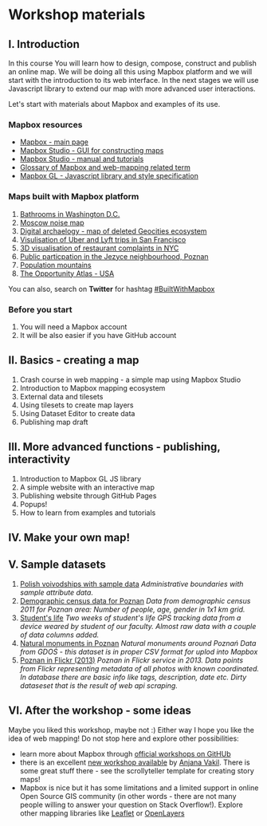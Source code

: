 # Workshop materials
## I. Introduction

In this course You will learn how to design, compose, construct and publish an online map. We will be doing all this using Mapbox platform and we will start with the introduction to its web interface. In the next stages we will use Javascript library to extend our map with more advanced user interactions.

Let's start with materials about Mapbox and examples of its use.

### Mapbox resources


- [Mapbox - main page](https://www.mapbox.com/)
- [Mapbox Studio - GUI for constructing maps](https://www.mapbox.com/studio/)
- [Mapbox Studio - manual and tutorials](https://www.mapbox.com/help/studio-manual/)
- [Glossary of Mapbox and web-mapping related term](https://www.mapbox.com/mapbox-gl-js/api/)
- [Mapbox GL - Javascript library and style specification](https://www.mapbox.com/mapbox-gl-js/api/)


### Maps built with Mapbox platform


1. [Bathrooms in Washington D.C.](https://www.michaelandson.com/dc-metro-bathroom-map/)
2. [Moscow noise map](https://urbica.github.io/noisemap/)
3. [Digital archaelogy - map of deleted Geocities ecosystem](http://www.deletedcity.net/)
4. [Visulisation of Uber and Lyft trips in San Francisco](http://tncstoday.sfcta.org/)
5. [3D visualisation of restaurant complaints in NYC](https://labs.mapbox.com/bites/00304/)
6. [Public particpation in the Jezyce neighbourhood, Poznan](http://jezyce.geoprezentacja.pl/)
7. [Population mountains](https://pudding.cool/2018/12/3d-cities-story/)
8. [The Opportunity Atlas - USA](https://www.opportunityatlas.org/)

You can also, search on **Twitter** for hashtag [#BuiltWithMapbox](https://twitter.com/hashtag/BuiltWithMapbox?src=hash)

### Before you start

1. You will need a Mapbox account
2. It will be also easier if you have GitHub account


## II. Basics - creating a map

1. Crash course in web mapping - a simple map using Mapbox Studio
2. Introduction to Mapbox mapping ecosystem
3. External data and tilesets
4. Using tilesets to create map layers
5. Using Dataset Editor to create data
6. Publishing map draft

## III. More advanced functions - publishing, interactivity

1. Introduction to Mapbox GL JS library
2. A simple website with an interactive map
3. Publishing website through GitHub Pages
4. Popups!
5. How to learn from examples and tutorials

## IV. Make your own map!

## V. Sample datasets

1. [Polish voivodships with sample data](data/poland_voivodships.geojson)
_Administrative boundaries with sample attribute data._
2. [Demographic census data for Poznan](data/demography_poznan.geojson)
_Data from demographic census 2011 for Poznan area: Number of people, age, gender in 1x1 km grid._
3. [Student's life](data/student_traces.geojson)
_Two weeks of student's life GPS tracking data from a device weared by student of our faculty. Almost raw data with a couple of data columns added._
4. [Natural monuments in Poznan](data/national_monuments.csv)
_Natural monuments around Poznań Data from GDOŚ - this dataset is in proper CSV format for uplod into Mapbox_
5. [Poznan in Flickr (2013)](data/flickr_data.geojson)
_Poznan in Flickr service in 2013. Data points from Flickr representing metadata of all photos with known coordinated. In database there are basic info like tags, description, date etc. Dirty dataseset that is the result of web api scraping._

## VI. After the workshop - some ideas

Maybe you liked this workshop, maybe not :) Either way I hope you like the idea of web mapping! Do not stop here and explore other possibilities:

- learn more about Mapbox through [official workshops on GitHUb](https://github.com/mapbox/workshops)
- there is an excellent [new workshop available](https://github.com/vakila/mapbox-concatenate-workshop) by [Anjana Vakil](https://twitter.com/AnjanaVakil). There is some great stuff there - see the scrollyteller template for creating story maps!
- Mapbox is nice but it has some limitations and a limited support in online Open Source GIS community (in other words - there are not many people willing to answer your question on Stack Overflow!). Explore other mapping libraries like [Leaflet]() or [OpenLayers]()
